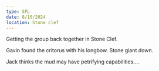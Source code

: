 ```yaml
---
type: SPL
date: 8/10/2024
location: Stone clef
---
```


Getting the group back together in Stone Clef.

Gavin found the critorus with his longbow. Stone giant down. 

Jack thinks the mud may have petrifying capabilities....
